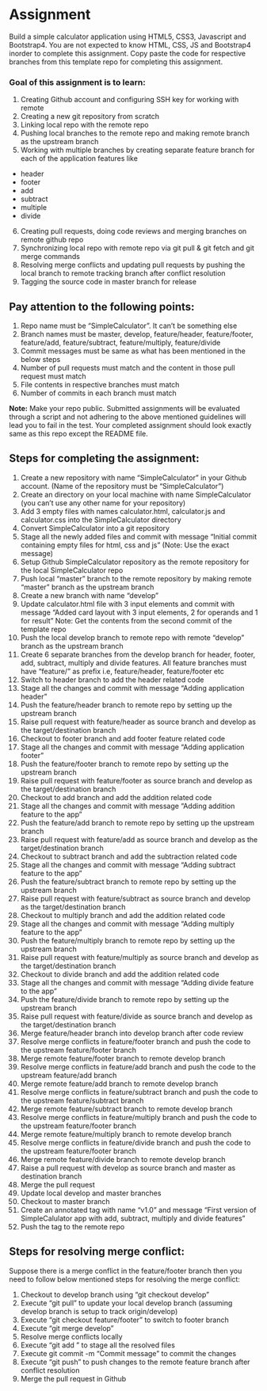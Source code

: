 # Assignment

Build a simple calculator application using HTML5, CSS3, Javascript and Bootstrap4.
You are not expected to know HTML, CSS, JS and Bootstrap4 inorder to complete this assignment.
Copy paste the code for respective branches from this template repo for completing this assignment.

### Goal of this assignment is to learn:
1.	Creating Github account and configuring SSH key for working with remote 
2.	Creating a new git repository from scratch
3.	Linking local repo with the remote repo
4.	Pushing local branches to the remote repo and making remote branch as the upstream branch 
5.	Working with multiple branches by creating separate feature branch for each of the application features like
   - header 
   - footer
   - add
   - subtract
   - multiple
   - divide
6.	Creating pull requests, doing code reviews and merging branches on remote github repo
7.	Synchronizing local repo with remote repo via git pull & git fetch and git merge commands
8.	Resolving merge conflicts and updating pull requests by pushing the local branch to remote tracking branch after conflict resolution
9.	Tagging the source code in master branch for release


## Pay attention to the following points:
1.	Repo name must be “SimpleCalculator”. It can’t be something else
2.	Branch names must be master, develop, feature/header, feature/footer, feature/add, feature/subtract, feature/multiply, feature/divide
3.	Commit messages must be same as what has been mentioned in the below steps
4.	Number of pull requests must match and the content in those pull request must match
5.	File contents in respective branches must match
6.	Number of commits in each branch must match

<b/>Note:</b> 
Make your repo public. Submitted assignments will be evaluated through a script and not adhering to the above mentioned guidelines will lead you to fail in the test. 
Your completed assignment should look exactly same as this repo except the README file. 

## Steps for completing the assignment:
1.	Create a new repository with name “SimpleCalculator” in your Github account. (Name of the repository must be “SimpleCalculator”)
2.	Create an directory on your local machine with name SimpleCalculator (you can’t use any other name for your repository)
3.	Add 3 empty files with names calculator.html, calculator.js and calculator.css into the SimpleCalculator directory
4.	Convert SimpleCalculator into a git repository 
5.	Stage all the newly added files and commit with message “Initial commit containing empty files for html, css and js” (Note: Use the exact message)
6.	Setup Github SimpleCalculator repository as the remote repository for the local SimpleCalculator repo
7.	Push local “master” branch to the remote repository by making remote “master” branch as the upstream branch
8.	Create a new branch with name “develop”
9.	Update calculator.html file with 3 input elements and commit with message “Added card layout with 3 input elements, 2 for operands and 1 for result”
Note: Get the contents from the second commit of the template repo
10.	Push the local develop branch to remote repo with remote “develop” branch as the upstream branch
11.	 Create 6 separate branches from the develop branch for header, footer, add, subtract, multiply and divide features. All feature branches must have “feature/” as prefix i.e, feature/header, feature/footer etc
12.	Switch to header branch to add the header related code 
13.	Stage all the changes and commit with message “Adding application header”
14.	Push the feature/header branch to remote repo by setting up the upstream branch
15.	Raise pull request with feature/header as source branch and develop as the target/destination branch
16.	Checkout to footer branch and add footer feature related code
17.	Stage all the changes and commit with message “Adding application footer”
18.	Push the feature/footer branch to remote repo by setting up the upstream branch
19.	Raise pull request with feature/footer as source branch and develop as the target/destination branch
20.	Checkout to add branch and add the addition related code
21.	Stage all the changes and commit with message “Adding addition feature to the app”
22.	Push the feature/add branch to remote repo by setting up the upstream branch
23.	Raise pull request with feature/add as source branch and develop as the target/destination branch
24.	Checkout to subtract branch and add the subtraction related code
25.	Stage all the changes and commit with message “Adding subtract feature to the app”
26.	Push the feature/subtract branch to remote repo by setting up the upstream branch
27.	Raise pull request with feature/subtract as source branch and develop as the target/destination branch
28.	Checkout to multiply branch and add the addition related code
29.	Stage all the changes and commit with message “Adding multiply feature to the app”
30.	Push the feature/multiply branch to remote repo by setting up the upstream branch
31.	Raise pull request with feature/multiply as source branch and develop as the target/destination branch
32.	Checkout to divide branch and add the addition related code
33.	Stage all the changes and commit with message “Adding divide feature to the app”
34.	Push the feature/divide branch to remote repo by setting up the upstream branch
35.	Raise pull request with feature/divide as source branch and develop as the target/destination branch
36.	Merge feature/header branch into develop branch after code review
37.	Resolve merge conflicts in feature/footer branch and push the code to the upstream feature/footer branch
38.	Merge remote feature/footer branch to remote develop branch 
39.	Resolve merge conflicts in feature/add branch and push the code to the upstream feature/add branch
40.	Merge remote feature/add branch to remote develop branch 
41.	Resolve merge conflicts in feature/subtract branch and push the code to the upstream feature/subtract branch
42.	Merge remote feature/subtract branch to remote develop branch 
43.	Resolve merge conflicts in feature/multiply branch and push the code to the upstream feature/footer branch
44.	Merge remote feature/multiply branch to remote develop branch 
45.	Resolve merge conflicts in feature/divide branch and push the code to the upstream feature/footer branch
46.	Merge remote feature/divide branch to remote develop branch 
47.	Raise a pull request with develop as source branch and master as destination branch
48.	Merge the pull request
49.	Update local develop and master branches
50.	Checkout to master branch
51.	Create an annotated tag with name “v1.0” and message “First version of SimpleCalulator app with add, subtract, multiply and divide features”
52.	Push the tag to the remote repo


## Steps for resolving merge conflict:
Suppose there is a merge conflict in the feature/footer branch then you need to follow below mentioned steps for resolving the merge conflict:

1. Checkout to develop branch using “git checkout develop”
2. Execute “git pull” to update your local develop branch (assuming develop branch is setup to track origin/develop)
3. Execute “git checkout feature/footer” to switch to footer branch
4. Execute “git merge develop”
5. Resolve merge conflicts locally
6. Execute “git add <file-name>” to stage all the resolved files
7. Execute git commit -m “Commit message” to commit the changes
8. Execute “git push” to push changes to the remote feature branch after conflict resolution
9. Merge the pull request in Github

